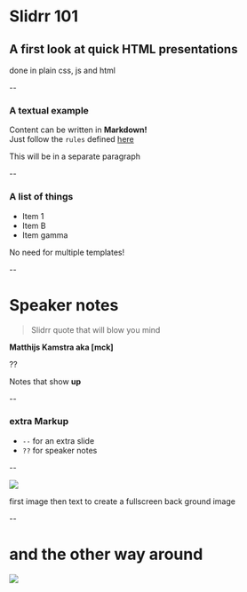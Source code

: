 # Slidrr 101

## A first look at quick HTML presentations

done in plain css, js and html

--

### A textual example

Content can be written in **Markdown!**  
Just follow the `rules` defined [here](https://daringfireball.net/projects/markdown/)

This will be in a separate paragraph

--

### A list of things

* Item 1
* Item B
* Item gamma

No need for multiple templates!

--

# Speaker notes

> Slidrr quote that will blow you mind

**Matthijs Kamstra aka [mck]**

??

Notes that show **up**

--

### extra Markup

- `--` for an extra slide
- `??` for speaker notes

--


![](https://i.ytimg.com/vi/BpbJ0lHFLLw/maxresdefault.jpg)

first image then text to create a fullscreen back ground image

--


# and the other way around

![](http://themodernmage.com/wp-content/uploads/2013/08/Mecha_in_blue_by_LordHannu-660x350.jpg)
